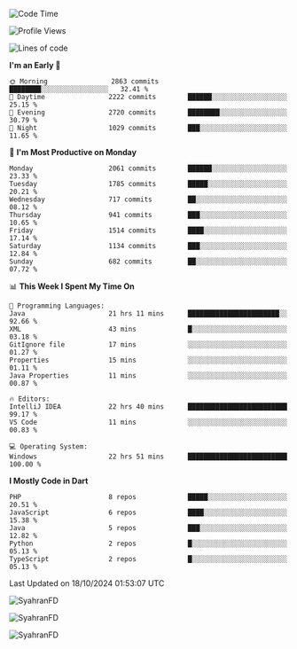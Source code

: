 <!--START_SECTION:waka-->
![Code Time](http://img.shields.io/badge/Code%20Time-456%20hrs%2012%20mins-blue)

![Profile Views](http://img.shields.io/badge/Profile%20Views-26-blue)

![Lines of code](https://img.shields.io/badge/From%20Hello%20World%20I%27ve%20Written-3.5%20million%20lines%20of%20code-blue)

**I'm an Early 🐤** 

```text
🌞 Morning                2863 commits        ████████░░░░░░░░░░░░░░░░░   32.41 % 
🌆 Daytime                2222 commits        ██████░░░░░░░░░░░░░░░░░░░   25.15 % 
🌃 Evening                2720 commits        ████████░░░░░░░░░░░░░░░░░   30.79 % 
🌙 Night                  1029 commits        ███░░░░░░░░░░░░░░░░░░░░░░   11.65 % 
```
📅 **I'm Most Productive on Monday** 

```text
Monday                   2061 commits        ██████░░░░░░░░░░░░░░░░░░░   23.33 % 
Tuesday                  1785 commits        █████░░░░░░░░░░░░░░░░░░░░   20.21 % 
Wednesday                717 commits         ██░░░░░░░░░░░░░░░░░░░░░░░   08.12 % 
Thursday                 941 commits         ███░░░░░░░░░░░░░░░░░░░░░░   10.65 % 
Friday                   1514 commits        ████░░░░░░░░░░░░░░░░░░░░░   17.14 % 
Saturday                 1134 commits        ███░░░░░░░░░░░░░░░░░░░░░░   12.84 % 
Sunday                   682 commits         ██░░░░░░░░░░░░░░░░░░░░░░░   07.72 % 
```


📊 **This Week I Spent My Time On** 

```text
💬 Programming Languages: 
Java                     21 hrs 11 mins      ███████████████████████░░   92.66 % 
XML                      43 mins             █░░░░░░░░░░░░░░░░░░░░░░░░   03.18 % 
GitIgnore file           17 mins             ░░░░░░░░░░░░░░░░░░░░░░░░░   01.27 % 
Properties               15 mins             ░░░░░░░░░░░░░░░░░░░░░░░░░   01.11 % 
Java Properties          11 mins             ░░░░░░░░░░░░░░░░░░░░░░░░░   00.87 % 

🔥 Editors: 
IntelliJ IDEA            22 hrs 40 mins      █████████████████████████   99.17 % 
VS Code                  11 mins             ░░░░░░░░░░░░░░░░░░░░░░░░░   00.83 % 

💻 Operating System: 
Windows                  22 hrs 51 mins      █████████████████████████   100.00 % 
```

**I Mostly Code in Dart** 

```text
PHP                      8 repos             █████░░░░░░░░░░░░░░░░░░░░   20.51 % 
JavaScript               6 repos             ████░░░░░░░░░░░░░░░░░░░░░   15.38 % 
Java                     5 repos             ███░░░░░░░░░░░░░░░░░░░░░░   12.82 % 
Python                   2 repos             █░░░░░░░░░░░░░░░░░░░░░░░░   05.13 % 
TypeScript               2 repos             █░░░░░░░░░░░░░░░░░░░░░░░░   05.13 % 
```




 Last Updated on 18/10/2024 01:53:07 UTC
<!--END_SECTION:waka-->

<p align="left">
  <img src="https://github-readme-stats.vercel.app/api/top-langs?username=SyahranFD&layout=donut&hide=C%2B%2B,CMake,css&show_icons=true&locale=en&&theme=blueberry" alt="SyahranFD" />
</p>

<p align="left">
  <img src="https://github-readme-stats.vercel.app/api?username=SyahranFD&show_icons=true&locale=en&theme=blueberry" alt="SyahranFD" />
</p>

<p align="left">
  <img src="https://streak-stats.demolab.com/?user=SyahranFD&theme=blueberry" alt="SyahranFD"/>
</p>
